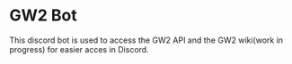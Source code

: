 # GW2 Bot

This discord bot is used to access the GW2 API and the GW2 wiki(work in progress) for easier acces in Discord.
